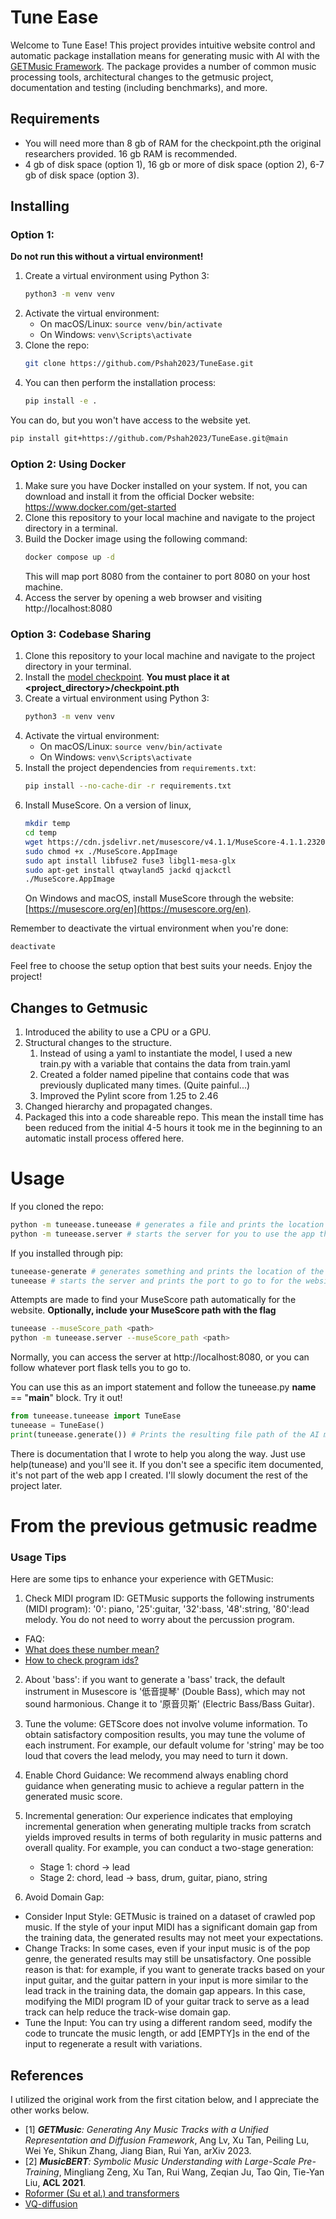 # Tune Ease

Welcome to Tune Ease! This project provides intuitive website control and automatic package installation means for generating music with AI with the [GETMusic Framework](https://ai-muzic.github.io/getmusic/). The package provides a number of common music processing tools, architectural changes to the getmusic project, documentation and testing (including benchmarks), and more.

## Requirements

- You will need more than 8 gb of RAM for the checkpoint.pth the original researchers provided. 16 gb RAM is recommended.
- 4 gb of disk space (option 1), 16 gb or more of disk space (option 2), 6-7 gb of disk space (option 3).

## Installing

### Option 1:
**Do not run this without a virtual environment!**
1. Create a virtual environment using Python 3:
   ```sh
   python3 -m venv venv
   ```
2. Activate the virtual environment:
   - On macOS/Linux: `source venv/bin/activate`
   - On Windows: `venv\Scripts\activate`
3. Clone the repo:
   ```sh
   git clone https://github.com/Pshah2023/TuneEase.git
   ```
4. You can then perform the installation process: 
   ```sh
   pip install -e .
   ```

You can do, but you won't have access to the website yet.
```sh
pip install git+https://github.com/Pshah2023/TuneEase.git@main
```

### Option 2: Using Docker
1. Make sure you have Docker installed on your system. If not, you can download and install it from the official Docker website: https://www.docker.com/get-started
2. Clone this repository to your local machine and navigate to the project directory in a terminal.
3. Build the Docker image using the following command:
   ```sh
   docker compose up -d
   ```
   This will map port 8080 from the container to port 8080 on your host machine.
4. Access the server by opening a web browser and visiting http://localhost:8080

### Option 3: Codebase Sharing

1. Clone this repository to your local machine and navigate to the project directory in your terminal.
2. Install the [model checkpoint](https://1drv.ms/u/s!ArHNvccy1VzPkWGKXZDQY5k-kDi4?e=fFxcEq). **You must place it at <project_directory>/checkpoint.pth**
1. Create a virtual environment using Python 3:
   ```sh
   python3 -m venv venv
   ```
2. Activate the virtual environment:
   - On macOS/Linux: `source venv/bin/activate`
   - On Windows: `venv\Scripts\activate`
3. Install the project dependencies from `requirements.txt`:
   ```sh
   pip install --no-cache-dir -r requirements.txt
   ```
4. Install MuseScore. On a version of linux,
   ```sh
   mkdir temp
   cd temp
   wget https://cdn.jsdelivr.net/musescore/v4.1.1/MuseScore-4.1.1.232071203-x86_64.AppImage -O "MuseScore.AppImage"
   sudo chmod +x ./MuseScore.AppImage
   sudo apt install libfuse2 fuse3 libgl1-mesa-glx
   sudo apt-get install qtwayland5 jackd qjackctl
   ./MuseScore.AppImage
   ```
   On Windows and macOS, install MuseScore through the website: [https://musescore.org/en](https://musescore.org/en).

Remember to deactivate the virtual environment when you're done:
```sh
deactivate
```

Feel free to choose the setup option that best suits your needs. Enjoy the project!

## Changes to Getmusic

1. Introduced the ability to use a CPU or a GPU.
2. Structural changes to the structure.
   1. Instead of using a yaml to instantiate the model, I used a new train.py with a variable that contains the data from train.yaml
   2. Created a folder named pipeline that contains code that was previously duplicated many times. (Quite painful...)
   3. Improved the Pylint score from 1.25 to 2.46
3. Changed hierarchy and propagated changes.
4. Packaged this into a code shareable repo. This mean the install time has been reduced from the initial 4-5 hours it took me in the beginning to an automatic install process offered here.

# Usage

If you cloned the repo:
```sh
python -m tuneease.tuneease # generates a file and prints the location to the file
python -m tuneease.server # starts the server for you to use the app through the port that is printed
``` 
If you installed through pip:
```sh
tuneease-generate # generates something and prints the location of the generated file
tuneease # starts the server and prints the port to go to for the website
```
Attempts are made to find your MuseScore path automatically for the website. **Optionally, include your MuseScore path with the flag** 
```sh
tuneease --museScore_path <path>
python -m tuneease.server --museScore_path <path>
```
Normally, you can access the server at http://localhost:8080, or you can follow whatever port flask tells you to go to.

You can use this as an import statement and follow the tuneease.py __name__ == "__main__" block. Try it out!
```python
from tuneease.tuneease import TuneEase
tuneease = TuneEase()
print(tuneease.generate()) # Prints the resulting file path of the AI music
```

There is documentation that I wrote to help you along the way. Just use help(tunease) and you'll see it. If you don't see a specific item documented, it's not part of the web app I created. I'll slowly document the rest of the project later.

# From the previous getmusic readme
### Usage Tips

Here are some tips to enhance your experience with GETMusic:

1.  Check MIDI program ID: GETMusic supports the following instruments (MIDI program): '0': piano, '25':guitar, '32':bass, '48':string, '80':lead melody. You do not need to worry about the percussion program. 

  -  FAQ:
   -   [What does these number mean?](https://github.com/microsoft/muzic/issues/132#issuecomment-1585748251)
   -   [How to check program ids?](https://github.com/microsoft/muzic/issues/133#issuecomment-1586022683)

2.  About 'bass': if you want to generate a 'bass' track, the default instrument in Musescore is '低音提琴' (Double Bass), which may not sound harmonious. Change it to '原音贝斯' (Electric Bass/Bass Guitar).

3.  Tune the volume: GETScore does not involve volume information. To obtain satisfactory composition results, you may tune the volume of each instrument. For example, our default volume for 'string' may be too loud that covers the lead melody, you may need to turn it down.

4.  Enable Chord Guidance: We recommend always enabling chord guidance when generating music to achieve a regular pattern in the generated music score.
    
5. Incremental generation: Our experience indicates that employing incremental generation when generating multiple tracks from scratch yields improved results in terms of both regularity in music patterns and overall quality. For example, you can conduct a two-stage generation: 

   -   Stage 1: chord -> lead  
   -   Stage 2: chord, lead -> bass, drum, guitar, piano, string

6.  Avoid Domain Gap:

   -   Consider Input Style: GETMusic is trained on a dataset of crawled pop music. If the style of your input MIDI has a significant domain gap from the training data, the generated results may not meet your expectations.
   -   Change Tracks: In some cases, even if your input music is of the pop genre, the generated results may still be unsatisfactory. One possible reason is that: for example, if you want to generate tracks based on your input guitar, and the guitar pattern in your input is more similar to the lead track in the training data, the domain gap appears. In this case, modifying the MIDI program ID of your guitar track to serve as a lead track can help reduce the track-wise domain gap.
   -   Tune the Input: You can try using a different random seed, modify the code to truncate the music length, or add [EMPTY]s in the end of the input to regenerate a result with variations.

## References

I utilized the original work from the first citation below, and I appreciate the other works below.

* [1] ***GETMusic**: Generating Any Music Tracks with a Unified Representation and Diffusion Framework*, Ang Lv, Xu Tan, Peiling Lu, Wei Ye, Shikun Zhang, Jiang Bian, Rui Yan, arXiv 2023.
* [2] ***MusicBERT**: Symbolic Music Understanding with Large-Scale Pre-Training*, Mingliang Zeng, Xu Tan, Rui Wang, Zeqian Ju, Tao Qin, Tie-Yan Liu, **ACL 2021**.  
* [Roformer (Su et al.) and transformers](https://github.com/huggingface/transformers/blob/v4.28.1/src/transformers/models/roformer/modeling_roformer.py)
* [VQ-diffusion](https://github.com/microsoft/VQ-Diffusion/tree/e227b2643f2842d562706534cb1c46301e116b1f)
